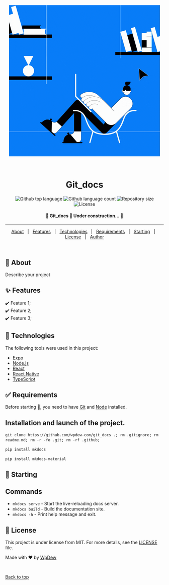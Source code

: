 <div align="center" id="top"> 
  <img src="./.github/app.gif" alt="Git_docs" />

  &#xa0;

  <!-- <a href="https://git_docs.netlify.app">Demo</a> -->
</div>

<h1 align="center">Git_docs</h1>

<p align="center">
  <img alt="Github top language" src="https://img.shields.io/github/languages/top/wpdew/git_docs?color=56BEB8">

  <img alt="Github language count" src="https://img.shields.io/github/languages/count/wpdew/git_docs?color=56BEB8">

  <img alt="Repository size" src="https://img.shields.io/github/repo-size/wpdew/git_docs?color=56BEB8">

  <img alt="License" src="https://img.shields.io/github/license/wpdew/git_docs?color=56BEB8">

  <!-- <img alt="Github issues" src="https://img.shields.io/github/issues/wpdew/git_docs?color=56BEB8" /> -->

  <!-- <img alt="Github forks" src="https://img.shields.io/github/forks/wpdew/git_docs?color=56BEB8" /> -->

  <!-- <img alt="Github stars" src="https://img.shields.io/github/stars/wpdew/git_docs?color=56BEB8" /> -->
</p>

<!-- Status -->

<h4 align="center"> 
	🚧  Git_docs 🚀 Under construction...  🚧
</h4> 

<hr> 

<p align="center">
  <a href="#dart-about">About</a> &#xa0; | &#xa0; 
  <a href="#sparkles-features">Features</a> &#xa0; | &#xa0;
  <a href="#rocket-technologies">Technologies</a> &#xa0; | &#xa0;
  <a href="#white_check_mark-requirements">Requirements</a> &#xa0; | &#xa0;
  <a href="#checkered_flag-starting">Starting</a> &#xa0; | &#xa0;
  <a href="#memo-license">License</a> &#xa0; | &#xa0;
  <a href="https://github.com/wpdew" target="_blank">Author</a>
</p>

<br>

## :dart: About ##

Describe your project

## :sparkles: Features ##

:heavy_check_mark: Feature 1;\
:heavy_check_mark: Feature 2;\
:heavy_check_mark: Feature 3;

## :rocket: Technologies ##

The following tools were used in this project:

- [Expo](https://expo.io/)
- [Node.js](https://nodejs.org/en/)
- [React](https://pt-br.reactjs.org/)
- [React Native](https://reactnative.dev/)
- [TypeScript](https://www.typescriptlang.org/)

## :white_check_mark: Requirements ##

Before starting :checkered_flag:, you need to have [Git](https://git-scm.com) and [Node](https://nodejs.org/en/) installed.

## Installation and launch of the project. 

```
git clone https://github.com/wpdew-com/git_docs .; rm .gitignore; rm readme.md; rm -r -fo .git; rm -rf .github;
```

```
pip install mkdocs
```

```
pip install mkdocs-material
```

## :checkered_flag: Starting ##

## Commands

* `mkdocs serve` - Start the live-reloading docs server.
* `mkdocs build` - Build the documentation site.
* `mkdocs -h` - Print help message and exit.


## :memo: License ##

This project is under license from MIT. For more details, see the [LICENSE](LICENSE.md) file.


Made with :heart: by <a href="https://github.com/wpdew" target="_blank">WpDew</a>

&#xa0;

<a href="#top">Back to top</a>
